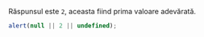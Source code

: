 Răspunsul este `2`, aceasta fiind prima valoare adevărată.

```js run
alert(null || 2 || undefined);
```
